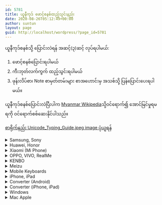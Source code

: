 ```yaml
---
id: 5781
title: ယူနီကုဒ် ‌ဖောင့်စနစ်ထည့်သွင်းနည်း
date: 2020-08-26T05:12:49+00:00
author: suntun
layout: page
guid: http://localhost/wordpress/?page_id=5781
---
```

ယူနီကုဒ်စနစ်သို့ ပြောင်းလဲရန် အဆင့်(၃)ဆင့် လုပ်ရပါမယ်:
1. ဖောင့်စနစ်ပြောင်းရပါမယ် 
2. ကီးဘုတ်လက်ကွက် ထည့်သွင်းရပါမယ် 
3. ဖုန်းလိပ်စာ၊ Note စာမှတ်တမ်းများ စာအဟောင်းမှ အသစ်သို့ ပြန်ပြောင်းပေးရပါမယ်။ 

ယူနီကုဒ်စနစ်ပြောင်းလဲပြီးပါက [Myanmar Wikipedia](href="https://my.wikipedia.org/wiki/ဗဟိုစာမျက်နှာ)သို့ဝင်ရောက်၍ အောင်မြင်မှုရမရကို ဝင်ရောက်စစ်ဆေးနိုင်ပါသည်။

[စာရိုက်နည်း Unicode\_Typing\_Guide.jpeg image ပုံယူရန်](http://localhost/wordpress/downloads/Unicode_Typing_Guide.jpg)
<details>
<summary> Samsung, Sony</summary>
<ol>
  <li>Setting >> Display >> Font >> Default ပြန်ထားပေးပါ</li>
  <li>Setting >> Language & Input ကတဆင့် English(US) ဖြစ်စေ English(UK) ဖြစ်စေ ရွေးချယ်ပေးပါ</li>
  <li>Language ၂ မျိုး တပြိုင်တည်းရွေးချယ်ပေးနိုင်သော ဖုန်းများတွင် English ကိုပထမ၊ ဗမာ(ယူနီကုဒ်)ကို ဒုတိယ ထား၍အသုံးပြုနိုင်ပါတယ်။</li>
  <li>ဗီဒီယိုကြည့်ရန် − [[Note 4]](https://youtu.be/ONfnNTfiyjA) [[Galaxy ]](https://www.facebook.com/SamsungMyanmar/videos/369951763951794/) [[Prime]](https://youtu.be/p-1NC63SQLI)</li>
</ol>  
</details>

<details>
<summary>Huawei, Honor</summary>

  - EMUI version 4.x အတွက်
  - (1)[[Light.hwt file]](http://localhost/wordpress/downloads/Light.hwt) ကိုရယူ၍ ဖုန်း၏ Internal Storage >> HWThemes folder သို့ကူးထည့်ပေးပါ
  - (2) Theme app ကိုသွားပါ။ ထိုမှတဆင့် Me (သို့) Mine ကိုနှိပ်၍ Light theme ကိုရွေး‌ပေးပါ။ Setting >> System >> Language and Region တွင် Region ကို Myanmar (Burma) ပြောင်းလို့ရပါက ပြောင်းထားပါ
  - Settings >> Language and input >> Language >> Add Language မှတဆင့် Burmese (Unicode) သို့မဟုတ် Burmese (Myanmar) ကိုပြောင်းပေးပါ
  - Settings >> Language and input >> Language >> တွင် Burmese (Unicode) ရွေးပေးပါ
  - ဗီဒီယိုကြည့်ရန် − [[Nova 3e]](https://youtu.be/inNj8WbJYnY)[[Y5 Lite]](https://youtu.be/7V9_RH1We_s)
</details> 

<details>
<summary>Xiaomi (Mi Phone)</summary>

  - Setting >> Display >> Font >> Mi Latting >> ရွေးပြီး Apply နှိပ်ပေးပါ
  - Setting >> Theme မှတဆင့် Find more နှိပ်၍ ညာဘက်အောက်ခြေရှိ လူပုံ (My Page) >> Font >> Mi Lanting (Default) ထားပေးပါ
  - TTA Mi font app ဖြင့်သွင်းထားပါက ၎င်း app ဖြင့်ပင် မူလ default (သို့)Unicode ပြန်ပြောင်းပေးပါ
  - ဗီဒီယိုကြည့်ရန် − [[Font Style (China)]](https://youtu.be/rUw_xpzPxys) [[Theme (Global)]](https://youtu.be/nYMRPruLnlo) [[Theme Style]](https://youtu.be/4I-lu9M9h54)
</details>

<details>
<summary>OPPO, VIVO, RealMe</summary>

  - Setting >> Language and input >> Langue >> ဗမာ(Myanmar) &#8211; ပြောင်းပေးပါ
  - Color OS 2, 3 Language ကို English ထား၍<a rel="noreferrer noopener" href="https://www.mmunifonts.com/2019/09/old-oppo-font.html" target="_blank">&nbsp;Old OPPO font</a>&nbsp;ထည့်ပါ
  - Color OS 4, 5 Language ကို English ထား၍[Font](https://www.mmunifonts.com/2019/09/myanmar-unicode-oppo-vivo.html) ထည့်ပါ
  - Setting >> Languages and regions >> Regions >> Myanmar ထားပါ
  - Display & Brightness >> Support Dai Characters အစိမ်းရောင်ထားပါ
  - Color OS 6 Language ကို English ထား၍ Region တွင် Myanmar, Character Encoding ကို Unicode ထားပေးပါ
  - ဗီဒီယိုကြည့်ရန် − [[A1 K]](https://youtu.be/N6e89vCVP8Y) [[V11]](https://web.facebook.com/100014079133748/videos/719165085229456/)
  - facebook [[OPPO]](https://web.facebook.com/oppomyanmar/posts/1392901820867702)

</details>

<details>
<summary>KENBO</summary>

  - Model K6, K9, O61, B19
  - Setting >> System >> Language & Input >> Language >> Add a Language >> ဗမာ(မြန်မာ)ကိုရွေးပါ
  - Model E61 Pro, K7, K121, O51Setting >> Language & Input >> Language Preferences >> ဗမာ(ZG)ကို Remove လုပ်ပါ
  - ဗီဒီယိုကြည့်ရန် − [[No Video]](http://localhost/unicodetoday/)

</details>


<details>
<summary>Meizu</summary>

  - Root Access ရမှသာပြောင်းလဲနိုင်ပါတယ် ဗီဒီယိုဖိုင်ကြည့်ပါ
  - ဗီဒီယိုကြည့်ရန် − [[Meizu Unicode]](https://youtu.be/4JuIcl8wgyg)

</details>


<details>
<summary>Mobile Keyboards</summary>

  - [Gboard Keyboard](https://play.google.com/store/apps/details?id=com.google.android.inputmethod.latin&hl=en&fbclid=IwAR0vMj2KCsstq6lxMjMHYfFKncdYbZZPcPUbZMjA8mvwBmMB13FkRvNMONI)နှင့်[သွင်းနည်း/စာရိုက်နည်း]("http://localhost/wordpress/?p=2848)
  - [TTKeyboard](https://play.google.com/store/apps/details?id=com.myopenware.ttkeyboard.latin&fbclid=IwAR18Se6lRSQc9Li8tsSDQIq9HgS88QwUJtuaI4XEp4uw-IdF773foiT3x74) နှင့်[သွင်းနည်း/စာရိုက်နည်း](http://localhost/wordpress/?p=2848)
  - [Frozen Keyboard](https://play.google.com/store/apps/details?id=ninja.thiha.frozenkeyboard2&fbclid=IwAR2TstWZeJJGjmlWIkvWO0ErAuSnWfV1Vc9EJk2cLpy7eNpw2KT_W-iRQzI)
  - [Manic Keyboard](https://apkpure.com/manic-myanmar-unicode-keyboard/com.lmkhant.android.manickeyboard?fbclid=IwAR2yKUu5mgHuuZ2qNnO62lRC1NpuIxmub2HdY4MF4x8WWIXRCqEwVVvoRHs)နှင့်[အသုံးပြုနည်း](https://myanmarmiunicode.blogspot.com/2018/05/manic-keyboard.html?fbclid=IwAR0cIVmi7G08kAOISjViUSjMmjKtoo9P0WH0egnCYtTnV1nBUleYOPCo2b8)
  - ဗီဒီယိုကြည့်ရန် [[No Video]](http://localhost/unicodetoday/)

</details>

 
<details>
<summary>iPhone, iPad</summary>

  - [Video from Zaw Zaw Aung](https://youtu.be/MlrxTu99i_A)
  - [Video from NayZar Aung profile](https://www.facebook.com/Konayzar/videos/10208378960294277/UzpfSTEzMTM0MDU5MDU6MTAyMjAwNzYyNjE2Mzk1MDA)
  - [Video from TechNation](https://www.facebook.com/officialtechnation/videos/957740101231480/UzpfSTQzNzg5Mzg4OTkyODcwMTo5MDkwNTQ5MTYxNDU5Mjc/)
  - [Video from Dee Dee](https://www.facebook.com/larphardee/videos/501258980663595/)
  - [ideo from TT Keyboard](https://web.facebook.com/watch/?v=2901641493196377)

</details>

 
<details>
<summary>Converter (Android)</summary>

  - [MCF MUX](https://connectmux.mitcloud.com/)[အသုံးပြုပုံ](https://youtu.be/vjxl0idcz2k)
  - [UniZG](https://play.google.com/store/apps/details?id=com.justicecoder.unizg)

</details> 

<details>
<summary>Converter (iPhone, iPad)</summary>

  - [Pyaung](https://apps.apple.com/us/app/pyaung/id1039690192)ကွန်ဗာတာအောက်ခြေတွင် စာသား၊ ဖုန်းလိပ်စာ ပြောင်းရန် Menu ရှိပါသည်။
  - [Rabbit](https://apps.apple.com/us/app/rabbit-converter/id1032950289)

</details> 

<details>
<summary>Windows</summary>

  1. ဖောင့် menu ရှိ All-in-One installer ဖြင့် ဖောင့် နှင့် ကီးဘုတ် သွင်းပါ၊
  2. အသုံးပြုနည်း/ စာရိုက်နည်း တို့အတွက် User Manual pdf file ကိုရယူပါ

</details> 

<details>
<summary>Mac Apple</summary>

  1. ဖောင့် menu ရှိ ဖောင့်ဖိုင်သီးသန့် အောက်တွင် OS နှင့် Office version ရွေးချယ်ကာ ဖောင့်ကို download ရယူ၍ထည့်သွင်းပါ
  2. ကီးဘုတ် menu ရှိ Keyman သို့မဟုတ် Keymagic ကိုရယူ၍ ထည့်သွင်းပေးပါ
  3. [Keyman ထည့်နည်း ဆက်လက်ကြည့်ရှုရန်](http://localhost/wordpress/?p=2405)

</details> 

<div class="wp-block-group">
  <div class="wp-block-group__inner-container">
  </div>
</div>
